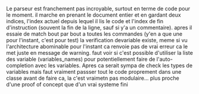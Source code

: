 Le parseur est franchement pas incroyable, surtout en terme de code pour le moment.
il marche en prenant le document entier et en gardant deux indices, l'index actuel depuis lequel il lis le code et l'index de fin d'instruction (souvent la fin de la ligne, sauf si y'a un commentaire).
apres il essaie de match bout par bout a toutes les commandes (y'en a que une pour l'instant, c'est pour test)
la verification devariable existe, meme si vu l'architecture abominable pour l'instant ca renvoie pas de vrai erreur ca le met juste en message de warning.
faut voir si c'est possible d'utiliser la liste des variable (variables_names) pour potentiellement faire de l'auto-completion avec les variables.
Apres ca serait sympa de check les types de variables mais faut vraiment passser tout le code proprement dans une classe avant de faire ca, la c'est vraimetn pas modulaire... plus proche d'une proof of concept que d'un vrai systeme fini